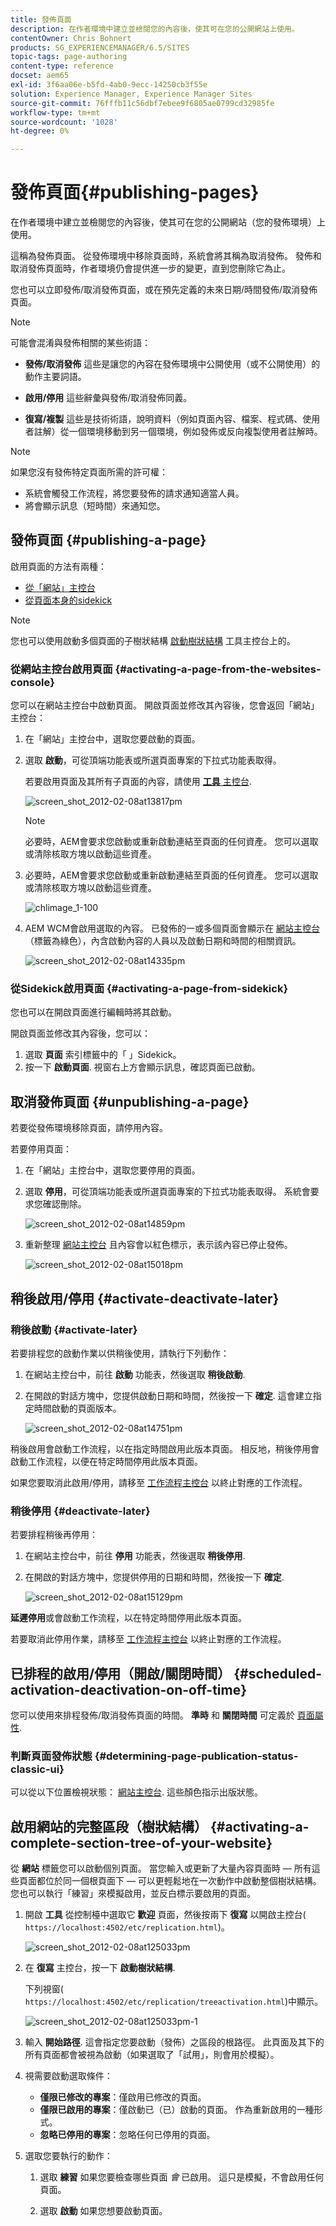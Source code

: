 ```yaml
---
title: 發佈頁面
description: 在作者環境中建立並檢閱您的內容後，使其可在您的公開網站上使用。
contentOwner: Chris Bohnert
products: SG_EXPERIENCEMANAGER/6.5/SITES
topic-tags: page-authoring
content-type: reference
docset: aem65
exl-id: 3f6aa06e-b5fd-4ab0-9ecc-14250cb3f55e
solution: Experience Manager, Experience Manager Sites
source-git-commit: 76fffb11c56dbf7ebee9f6805ae0799cd32985fe
workflow-type: tm+mt
source-wordcount: '1028'
ht-degree: 0%

---
```


# 發佈頁面{#publishing-pages}

在作者環境中建立並檢閱您的內容後，使其可在您的公開網站（您的發佈環境）上使用。

這稱為發佈頁面。 從發佈環境中移除頁面時，系統會將其稱為取消發佈。 發佈和取消發佈頁面時，作者環境仍會提供進一步的變更，直到您刪除它為止。

您也可以立即發佈/取消發佈頁面，或在預先定義的未來日期/時間發佈/取消發佈頁面。

>[!NOTE]
>
>可能會混淆與發佈相關的某些術語：
>
>* **發佈/取消發佈**
>  這些是讓您的內容在發佈環境中公開使用（或不公開使用）的動作主要詞語。
>
>* **啟用/停用**
>  這些辭彙與發佈/取消發佈同義。
>
>* **復寫/複製**
>  這些是技術術語，說明資料（例如頁面內容、檔案、程式碼、使用者註解）從一個環境移動到另一個環境，例如發佈或反向複製使用者註解時。
>

>[!NOTE]
>
>如果您沒有發佈特定頁面所需的許可權：
>
>* 系統會觸發工作流程，將您要發佈的請求通知適當人員。
>* 將會顯示訊息（短時間）來通知您。
>

## 發佈頁面 {#publishing-a-page}

啟用頁面的方法有兩種：

* [從「網站」主控台](#activating-a-page-from-the-websites-console)
* [從頁面本身的sidekick](#activating-a-page-from-sidekick)

>[!NOTE]
>
>您也可以使用啟動多個頁面的子樹狀結構 [啟動樹狀結構](#howtoactivateacompletesectiontreeofyourwebsite) 工具主控台上的。

### 從網站主控台啟用頁面 {#activating-a-page-from-the-websites-console}

您可以在網站主控台中啟動頁面。 開啟頁面並修改其內容後，您會返回「網站」主控台：

1. 在「網站」主控台中，選取您要啟動的頁面。
1. 選取 **啟動**，可從頂端功能表或所選頁面專案的下拉式功能表取得。

   若要啟用頁面及其所有子頁面的內容，請使用 [**工具** 主控台](/help/sites-classic-ui-authoring/classic-page-author-publish-pages.md#howtoactivateacompletesectiontreeofyourwebsite).

   ![screen_shot_2012-02-08at13817pm](assets/screen_shot_2012-02-08at13817pm.png)

   >[!NOTE]
   >
   >必要時，AEM會要求您啟動或重新啟動連結至頁面的任何資產。 您可以選取或清除核取方塊以啟動這些資產。
   >
   >

1. 必要時，AEM會要求您啟動或重新啟動連結至頁面的任何資產。 您可以選取或清除核取方塊以啟動這些資產。

   ![chlimage_1-100](assets/chlimage_1-100.png)

1. AEM WCM會啟用選取的內容。 已發佈的一或多個頁面會顯示在 [網站主控台](/help/sites-classic-ui-authoring/author-env-basic-handling.md#page-information-on-the-websites-console) （標籤為綠色），內含啟動內容的人員以及啟動日期和時間的相關資訊。

   ![screen_shot_2012-02-08at14335pm](assets/screen_shot_2012-02-08at14335pm.png)

### 從Sidekick啟用頁面 {#activating-a-page-from-sidekick}

您也可以在開啟頁面進行編輯時將其啟動。

開啟頁面並修改其內容後，您可以：

1. 選取 **頁面** 索引標籤中的「 」Sidekick。
1. 按一下 **啟動頁面**.
視窗右上方會顯示訊息，確認頁面已啟動。

## 取消發佈頁面 {#unpublishing-a-page}

若要從發佈環境移除頁面，請停用內容。

若要停用頁面：

1. 在「網站」主控台中，選取您要停用的頁面。
1. 選取 **停用**，可從頂端功能表或所選頁面專案的下拉式功能表取得。 系統會要求您確認刪除。

   ![screen_shot_2012-02-08at14859pm](assets/screen_shot_2012-02-08at14859pm.png)

1. 重新整理 [網站主控台](/help/sites-classic-ui-authoring/author-env-basic-handling.md#page-information-on-the-websites-console) 且內容會以紅色標示，表示該內容已停止發佈。

   ![screen_shot_2012-02-08at15018pm](assets/screen_shot_2012-02-08at15018pm.png)

## 稍後啟用/停用 {#activate-deactivate-later}

### 稍後啟動 {#activate-later}

若要排程您的啟動作業以供稍後使用，請執行下列動作：

1. 在網站主控台中，前往 **啟動** 功能表，然後選取 **稍後啟動**.
1. 在開啟的對話方塊中，您提供啟動日期和時間，然後按一下 **確定**. 這會建立指定時間啟動的頁面版本。

   ![screen_shot_2012-02-08at14751pm](assets/screen_shot_2012-02-08at14751pm.png)

稍後啟用會啟動工作流程，以在指定時間啟用此版本頁面。 相反地，稍後停用會啟動工作流程，以便在特定時間停用此版本頁面。

如果您要取消此啟用/停用，請移至 [工作流程主控台](/help/sites-administering/workflows-administering.md#main-pars_title_3-yjqslz-refd) 以終止對應的工作流程。

### 稍後停用 {#deactivate-later}

若要排程稍後再停用：

1. 在網站主控台中，前往 **停用** 功能表，然後選取 **稍後停用**.

1. 在開啟的對話方塊中，您提供停用的日期和時間，然後按一下 **確定**.

   ![screen_shot_2012-02-08at15129pm](assets/screen_shot_2012-02-08at15129pm.png)

**延遲停用**&#x200B;或會啟動工作流程，以在特定時間停用此版本頁面。

若要取消此停用作業，請移至 [工作流程主控台](/help/sites-administering/workflows-administering.md#main-pars_title_3-yjqslz-refd) 以終止對應的工作流程。

## 已排程的啟用/停用（開啟/關閉時間） {#scheduled-activation-deactivation-on-off-time}

您可以使用來排程發佈/取消發佈頁面的時間。 **準時** 和 **關閉時間** 可定義於 [頁面屬性](/help/sites-classic-ui-authoring/classic-page-author-edit-page-properties.md).

### 判斷頁面發佈狀態 {#determining-page-publication-status-classic-ui}

可以從以下位置檢視狀態： [網站主控台](/help/sites-classic-ui-authoring/author-env-basic-handling.md#page-information-on-the-websites-console). 這些顏色指示出版狀態。

## 啟用網站的完整區段（樹狀結構） {#activating-a-complete-section-tree-of-your-website}

從 **網站** 標籤您可以啟動個別頁面。 當您輸入或更新了大量內容頁面時 — 所有這些頁面都位於同一個根頁面下 — 可以更輕鬆地在一次動作中啟動整個樹狀結構。 您也可以執行「練習」來模擬啟用，並反白標示要啟用的頁面。

1. 開啟 **工具** 從控制檯中選取它 **歡迎** 頁面，然後按兩下 **復寫** 以開啟主控台( `https://localhost:4502/etc/replication.html`)。

   ![screen_shot_2012-02-08at125033pm](assets/screen_shot_2012-02-08at125033pm.png)

1. 在 **復寫** 主控台，按一下 **啟動樹狀結構**.

   下列視窗( `https://localhost:4502/etc/replication/treeactivation.html`)中顯示。

   ![screen_shot_2012-02-08at125033pm-1](assets/screen_shot_2012-02-08at125033pm-1.png)

1. 輸入 **開始路徑**. 這會指定您要啟動（發佈）之區段的根路徑。 此頁面及其下的所有頁面都會被視為啟動（如果選取了「試用」，則會用於模擬）。
1. 視需要啟動選取條件：

   * **僅限已修改的專案**：僅啟用已修改的頁面。
   * **僅限已啟用的專案**：僅啟動已（已）啟動的頁面。 作為重新啟用的一種形式。
   * **忽略已停用的專案**：忽略任何已停用的頁面。

1. 選取您要執行的動作：

   1. 選取 **練習** 如果您要檢查哪些頁面 *會* 已啟用。 這只是模擬，不會啟用任何頁面。

   1. 選取 **啟動** 如果您想要啟動頁面。
